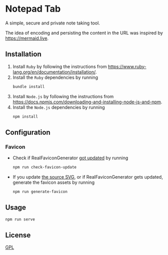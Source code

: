 # Notepad Tab

A simple, secure and private note taking tool.

The idea of encoding and persisting the content in the URL was inspired by
https://mermaid.live.

## Installation

1. Install `Ruby` by following the instructions from
   https://www.ruby-lang.org/en/documentation/installation/.
2. Install the `Ruby` dependencies by running
   ```sh
   bundle install
   ```
3. Install `Node.js` by following the instructions from
   https://docs.npmjs.com/downloading-and-installing-node-js-and-npm.
4. Install the `Node.js` dependencies by running
   ```sh
   npm install
   ```

## Configuration

### Favicon

- Check if RealFaviconGenerator
  [got updated](https://realfavicongenerator.net/change_log) by running
  ```sh
  npm run check-favicon-update
  ```
- If you update [the source SVG](sources/favicon/favicon.svg), or if
  RealFaviconGenerator gets updated, generate the favicon assets by running
  ```sh
  npm run generate-favicon
  ```

## Usage

```sh
npm run serve
```

## License

[GPL](LICENSE.md)
